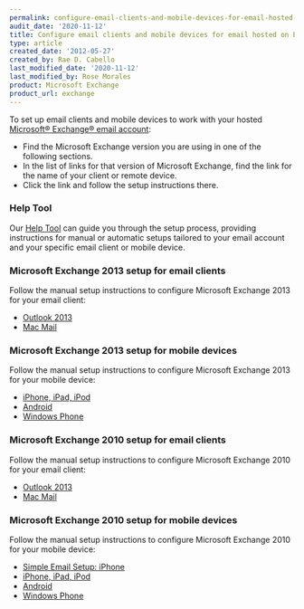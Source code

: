 ```yaml
---
permalink: configure-email-clients-and-mobile-devices-for-email-hosted-on-exchange
audit_date: '2020-11-12'
title: Configure email clients and mobile devices for email hosted on Exchange
type: article
created_date: '2012-05-27'
created_by: Rae D. Cabello
last_modified_date: '2020-11-12'
last_modified_by: Rose Morales
product: Microsoft Exchange
product_url: exchange
---
```


To set up email clients and mobile devices to work with your hosted [Microsoft&reg; Exchange&reg; email
account](https://www.rackspace.com/email-hosting/hosted-exchange/):

- Find the Microsoft Exchange version you are using in one of the following sections.
- In the list of links for that version of Microsoft Exchange,
  find the link for the name of your client or remote device.
- Click the link and follow the setup instructions there.

### Help Tool

Our [Help Tool](/support/how-to/hosted-microsoft-skype-at-rackspace-deployment-guide) can guide you through the setup process, providing
instructions for manual or automatic setups tailored to your email
account and your specific email client or mobile device.

### Microsoft Exchange 2013 setup for email clients

Follow the manual setup instructions to configure Microsoft Exchange 2013 for your email client:

- [Outlook 2013](/support/how-to/manually-configure-outlook-2013-for-email-hosted-on-exchange-2013)
- [Mac Mail](/support/how-to/manually-configure-mac-mail-for-email-hosted-on-exchange-2013)

### Microsoft Exchange 2013 setup for mobile devices

Follow the manual setup instructions to configure Microsoft Exchange 2013 for your mobile device:

- [iPhone, iPad, iPod](/support/how-to/manually-configure-ios-devices-for-email-hosted-on-exchange-2013)
- [Android](/support/how-to/manually-configure-android-devices-for-email-hosted-on-exchange-2013)
- [Windows Phone](/support/how-to/manually-configure-windows-phone-devices-for-email-hosted-on-exchange-2013)

### Microsoft Exchange 2010 setup for email clients

Follow the manual setup instructions to configure Microsoft Exchange 2010 for your email client:

- [Outlook 2013](/support/how-to/manually-configure-blackberry-10-devices-for-email-hosted-on-exchange-2013)
- [Mac Mail](/support/how-to/manually-configure-mac-mail-for-email-hosted-on-exchange-2010)

### Microsoft Exchange 2010 setup for mobile devices

Follow the manual setup instructions to configure Microsoft Exchange 2010 for your mobile device:

- [Simple Email Setup: iPhone](/support/how-to/use-simple-email-setup-to-configure-ios-devices-for-email-hosted-on-exchange-2010)
- [iPhone, iPad, iPod](/support/how-to/manually-configure-ios-devices-for-email-hosted-on-exchange-2010)
- [Android](/support/how-to/manually-configure-android-devices-for-email-hosted-on-exchange-2010)
- [Windows Phone](/support/how-to/manually-configure-windows-phone-devices-for-email-hosted-on-exchange-2010)
